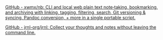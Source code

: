 [GitHub - xwmx/nb: CLI and local web plain text note‑taking, bookmarking, and archiving with linking, tagging, filtering, search, Git versioning & syncing, Pandoc conversion, + more in a single portable script.](https://github.com/xwmx/nb) 

[GitHub - jrnl-org/jrnl: Collect your thoughts and notes without leaving the command line.](https://github.com/jrnl-org/jrnl)